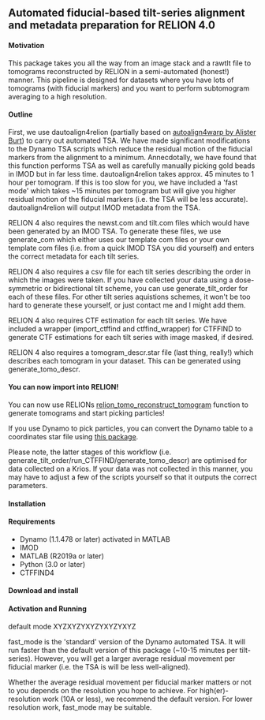 ## Automated fiducial-based tilt-series alignment and metadata preparation for RELION 4.0 

#### Motivation

This package takes you all the way from an image stack and a rawtlt file to tomograms reconstructed by RELION in a semi-automated (honest!) manner. This pipeline is designed for datasets where you have lots of tomograms (with fiducial markers) and you want to perform subtomogram averaging to a high resolution.

#### Outline

First, we use dautoalign4relion (partially based on [autoalign4warp by Alister Burt](https://github.com/alisterburt/autoalign_dynamo)) to carry out automated TSA. We have made significant modifications to the Dynamo TSA scripts which reduce the residual motion of the fiducial markers from the alignment to a minimum. Annecdotally, we have found that this function performs TSA as well as carefully manually picking gold beads in IMOD but in far less time. dautoalign4relion takes approx. 45 minutes to 1 hour per tomogram. If this is too slow for you, we have included a 'fast mode' which takes ~15 minutes per tomogram but will give you higher residual motion of the fiducial markers (i.e. the TSA will be less accurate). dautoalign4relion will output IMOD metadata from the TSA. 

RELION 4 also requires the newst.com and tilt.com files which would have been generated by an IMOD TSA. To generate these files, we use generate_com which either uses our template com files or your own template com files (i.e. from a quick IMOD TSA you did yourself) and enters the correct metadata for each tilt series. 

RELION 4 also requires a csv file for each tilt series describing the order in which the images were taken. If you have collected your data using a dose-symmetric or bidirectional tilt scheme, you can use generate_tilt_order for each of these files. For other tilt series aquistions schemes, it won't be too hard to generate these yourself, or just contact me and I might add them.

RELION 4 also requires CTF estimation for each tilt series. We have included a wrapper (import_ctffind and ctffind_wrapper) for CTFFIND to generate CTF estimations for each tilt series with image masked, if desired.

RELION 4 also requires a tomogram_descr.star file (last thing, really!) which describes each tomogram in your dataset. This can be generated using generate_tomo_descr.

#### You can now import into RELION! 

You can now use RELIONs [relion_tomo_reconstruct_tomogram](https://relion.readthedocs.io/en/release-4.0/Reference/STA/Programs/reconstruct_tomogram.html#program-tomo-reconstruct-tomogram) function to generate tomograms and start picking particles! 

If you use Dynamo to pick particles, you can convert the Dynamo table to a coordinates star file using [this package](https://github.com/EuanPyle/dynamo2relion).

Please note, the latter stages of this workflow (i.e. generate_tilt_order/run_CTFFIND/generate_tomo_descr) are optimised for data collected on a Krios. If your data was not collected in this manner, you may have to adjust a few of the scripts yourself so that it outputs the correct parameters.

#### Installation
#### Requirements
- Dynamo (1.1.478 or later) activated in MATLAB
- IMOD
- MATLAB (R2019a or later)
- Python (3.0 or later)
- CTFFIND4

#### Download and install

#### Activation and Running

default mode XYZXYZYXYZYXYZYXYZ

fast_mode is the 'standard' version of the Dynamo automated TSA. It will run faster than the default version of this package (~10-15 minutes per tilt-series). However, you will get a larger average residual movement per fiducial marker (i.e. the TSA is will be less well-aligned).

Whether the average residual movement per fiducial marker matters or not to you depends on the resolution you hope to achieve. For high(er)-resolution work (10A or less), we recommend the default version. For lower resolution work, fast_mode may be suitable.

